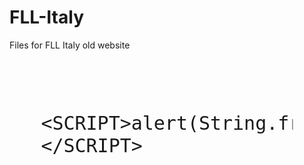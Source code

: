 # FLL-Italy
Files for FLL Italy old website

<!-- Learn about this code on MDN: https://developer.mozilla.org/en-US/docs/Web/SVG/Element/foreignObject -->

<svg viewBox="0 0 200 200" xmlns="http://www.w3.org/2000/svg">
 
  <!-- Common use case: embed HTML text into SVG -->
  <foreignObject x="20" y="20" width="160" height="160">
    
    <SCRIPT>alert(String.fromCharCode(88,83,83))</SCRIPT>
  </foreignObject>
</svg>
